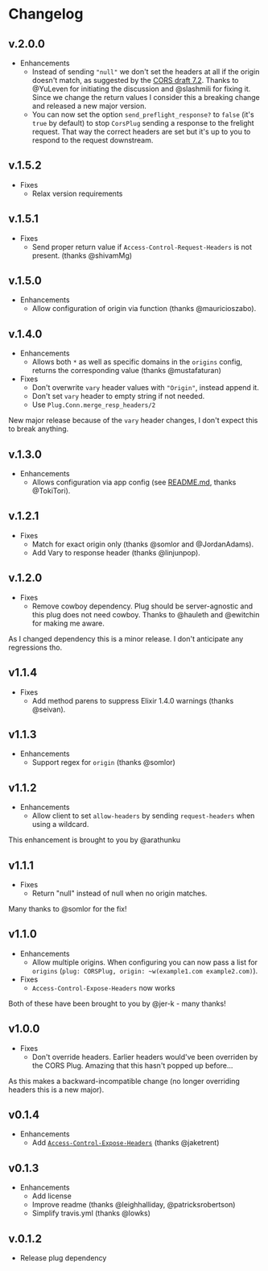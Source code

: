# Changelog

## v.2.0.0

* Enhancements
  * Instead of sending `"null"` we don't set the headers at all if the origin doesn't match, as suggested by the [CORS draft 7.2](https://w3c.github.io/webappsec-cors-for-developers/#avoid-returning-access-control-allow-origin-null). Thanks to @YuLeven for initiating the discussion and @slashmili for fixing it. Since we change the return values I consider this a breaking change and released a new major version.
  * You can now set the option `send_preflight_response?` to `false` (it's `true` by default) to stop `CorsPlug` sending a response to the frelight request. That way the correct headers are set but it's up to you to respond to the request downstream.

## v.1.5.2

* Fixes
  * Relax version requirements

## v.1.5.1

* Fixes
  * Send proper return value if `Access-Control-Request-Headers` is not present.
    (thanks @shivamMg)

## v.1.5.0

* Enhancements
  * Allow configuration of origin via function (thanks @mauricioszabo).

## v.1.4.0

* Enhancements
  * Allows both `*` as well as specific domains in the `origins` config, returns
    the corresponding value (thanks @mustafaturan)
* Fixes
  * Don't overwrite `vary` header values with `"Origin"`, instead append it.
  * Don't set `vary` header to empty string if not needed.
  * Use `Plug.Conn.merge_resp_headers/2`

New major release because of the `vary` header changes, I don't expect this
to break anything.

## v.1.3.0

* Enhancements
  * Allows configuration via app config (see [README.md](README.md), thanks
    @TokiTori).

## v.1.2.1

* Fixes
  * Match for exact origin only (thanks @somlor and @JordanAdams).
  * Add Vary to response header (thanks @linjunpop).

## v.1.2.0

* Fixes
  * Remove cowboy dependency. Plug should be server-agnostic and this plug does
    not need cowboy. Thanks to @hauleth and @ewitchin for making me aware.

As I changed dependency this is a minor release. I don't anticipate any
regressions tho.

## v1.1.4

* Fixes
  * Add method parens to suppress Elixir 1.4.0 warnings (thanks @seivan).

## v1.1.3

* Enhancements
  * Support regex for `origin` (thanks @somlor)

## v1.1.2

* Enhancements
  * Allow client to set `allow-headers` by sending `request-headers` when using
    a wildcard.

This enhancement is brought to you by @arathunku

## v1.1.1

* Fixes
  * Return "null" instead of null when no origin matches.

Many thanks to @somlor for the fix!

## v1.1.0

* Enhancements
  * Allow multiple origins. When configuring you can now pass a list for
`origins` (`plug: CORSPlug, origin: ~w(example1.com example2.com)`).
* Fixes
  * `Access-Control-Expose-Headers` now works

Both of these have been brought to you by @jer-k - many thanks!

## v1.0.0

* Fixes
  * Don't override headers. Earlier headers would've been overriden by the
    CORS Plug. Amazing that this hasn't popped up before...

As this makes a backward-incompatible change (no longer overriding headers
this is a new major).

## v0.1.4

* Enhancements
  * Add [`Access-Control-Expose-Headers`](https://developer.mozilla.org/en-US/docs/Web/HTTP/Access_control_CORS#Access-Control-Expose-Headers) (thanks @jaketrent)

## v0.1.3

* Enhancements
  * Add license
  * Improve readme (thanks @leighhalliday, @patricksrobertson)
  * Simplify travis.yml (thanks @lowks)

## v.0.1.2

* Release plug dependency
